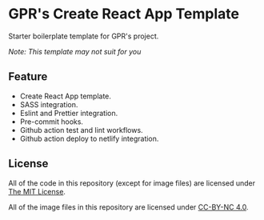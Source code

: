 # GPR's Create React App Template

Starter boilerplate template for GPR's project.

_Note: This template may not suit for you_

## Feature

- Create React App template.
- SASS integration.
- Eslint and Prettier integration.
- Pre-commit hooks.
- Github action test and lint workflows.
- Github action deploy to netlify integration.

## License

All of the code in this repository (except for image files) are licensed under
[The MIT License](https://opensource.org/licenses/MIT).

All of the image files in this repository are licensed under
[CC-BY-NC 4.0](https://creativecommons.org/licenses/by-nc/4.0/legalcode).
